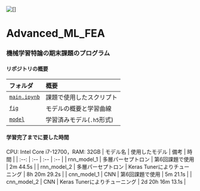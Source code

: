 
![[]](https://img.shields.io/badge/Python-3.10.10-blue)

# Advanced_ML_FEA

### 機械学習特論の期末課題のプログラム

#### リポジトリの概要
| フォルダ | 概要 |
| :-- | :-- |
| [`main.ipynb`](/main.ipynb) | 課題で使用したスクリプト |
| [`fig`](/fig) | モデルの概要と学習曲線 |
| [`model`](/model) | 学習済みモデル(`.h5`形式) |

#### 学習完了までに要した時間
CPU: Intel Core i7-12700，RAM: 32GB
| モデル名 | 使用したモデル | 備考 | 時間 |
| :--: | :-- | :-- | :-- |
| rnn_model_1 | 多層パーセプトロン | 第6回課題で使用 | 2m 44.5s |
| rnn_model_2 | 多層パーセプトロン | Keras Tunerによりチューニング | 8h 20m 29.2s |
| cnn_model_1 | CNN | 第6回課題で使用 | 5m 21.1s |
| cnn_model_2 | CNN | Keras Tunerによりチューニング | 2d 20h 16m 13.1s |
